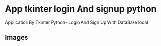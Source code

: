 # App tkinter login And signup python
Application By Tkinter Python-  Login And Sign Up With DataBase local

## Images 


